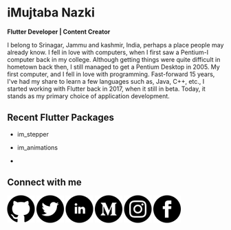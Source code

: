 # iMujtaba Nazki

__Flutter Developer | Content Creator__

I belong to Srinagar, Jammu and kashmir, India, perhaps a place people may already know. I fell in love with computers, when I first saw a Pentium-I computer back in my college. Although getting things were quite difficult in hometown back then, I still managed to get a Pentium Desktop in 2005. My first computer, and I fell in love with programming. Fast-forward 15 years, I've had my share to learn a few languages such as, Java, C++, etc., I started working with Flutter back in 2017, when it still in beta. Today, it stands as my primary choice of application development.

## Recent Flutter Packages

* im_stepper

* im_animations

* 

## Connect with me

[![GitHub](https://github.com/imujtaba8488/showcase/blob/master/icons/github_64px%20b:w.png)](https://github.com/imujtaba8488) [![Twitter](https://github.com/imujtaba8488/showcase/blob/master/icons/twitter_64px%20b:w.png)](https://twitter.com/imujtaba8488)  [![LinkedIn](https://github.com/imujtaba8488/showcase/blob/master/icons/linkedin_64px%20b:w.png)](https://www.linkedin.com/in/imujtaba8488/)  [![Medium](https://github.com/imujtaba8488/showcase/blob/master/icons/medium_64px%20b:w.png)](https://imujtaba8488.medium.com)  [![Instagram](https://github.com/imujtaba8488/showcase/blob/master/icons/insta_64px%20b:w.png)](https://www.instagram.com/imujtaba8488/)  [![Facebook](https://github.com/imujtaba8488/showcase/blob/master/icons/fb_64px%20b:w.png)](https://www.facebook.com/imujtaba8488/)
